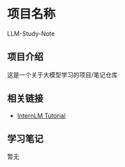 # 项目名称
LLM-Study-Note
## 项目介绍
这是一个关于大模型学习的项目/笔记仓库

## 相关链接
- [InternLM Tutorial](https://github.com/InternLM/Tutorial)

## 学习笔记
暂无
